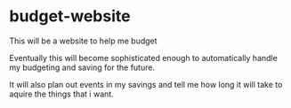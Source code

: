 # budget-website
This will be a website to help me budget

Eventually this will become sophisticated enough to automatically handle my budgeting and saving for the future. 

It will also plan out events in my savings and tell me how long it will take to aquire the things that i want.
